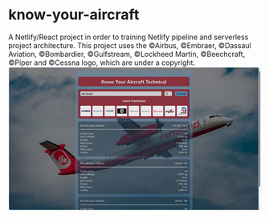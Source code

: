 ﻿# know-your-aircraft
A Netlify/React project in order to training Netlify pipeline and serverless project architecture.
This project uses the ©Airbus, ©Embraer, ©Dassaul Aviation, ©Bombardier, ©Gulfstream, ©Lockheed Martin, ©Beechcraft, ©Piper and ©Cessna logo, which are under a copyright.
![project image](/doc/aircraft-face.jpg)
